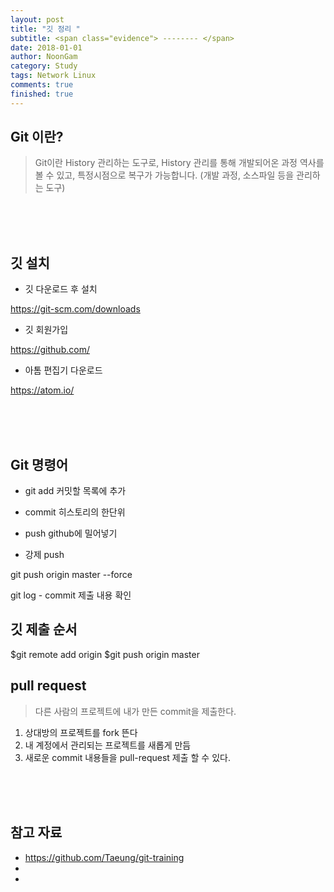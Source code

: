 ```yaml
---
layout: post
title: "깃 정리 "
subtitle: <span class="evidence"> -------- </span>
date: 2018-01-01
author: NoonGam
category: Study
tags: Network Linux
comments: true
finished: true
---
```




## Git 이란?

> Git이란 History 관리하는 도구로, History 관리를 통해 개발되어온 과정 역사를 볼 수 있고, 특정시점으로 복구가 가능합니다.
(개발 과정, 소스파일 등을 관리하는 도구)






<br><br><br>

## 깃 설치

- 깃 다운로드 후 설치

https://git-scm.com/downloads

- 깃 회원가입

https://github.com/

- 아톰 편집기 다운로드

https://atom.io/






<br><br><br>

## Git 명령어

- git add
커밋할 목록에 추가

- commit
히스토리의 한단위

- push
github에 밀어넣기

- 강제 push

git push origin master --force



git log - commit 제출 내용 확인





## 깃 제출 순서

$git remote add origin <repository URL>
$git push origin master



## pull request

> 다른 사람의 프로젝트에 내가 만든 commit을 제출한다.

1. 상대방의 프로젝트를 fork 뜬다
2. 내 계정에서 관리되는 프로젝트를 새롭게 만듬
3. 새로운 commit 내용들을 pull-request 제출 할 수 있다.

<br><br><br>

## 참고 자료
* https://github.com/Taeung/git-training
*
*
